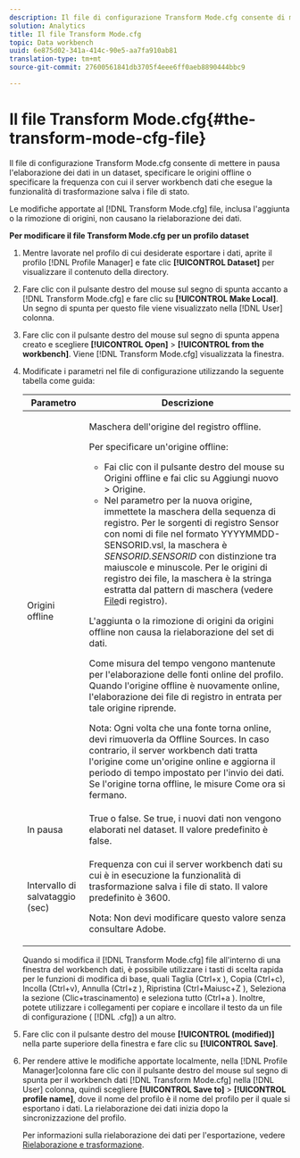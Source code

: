 ```yaml
---
description: Il file di configurazione Transform Mode.cfg consente di mettere in pausa l'elaborazione dei dati in un dataset, specificare le origini offline o specificare la frequenza con cui il server workbench dati che esegue la funzionalità di trasformazione salva i file di stato.
solution: Analytics
title: Il file Transform Mode.cfg
topic: Data workbench
uuid: 6e875d02-341a-414c-90e5-aa7fa910ab81
translation-type: tm+mt
source-git-commit: 27600561841db3705f4eee6ff0aeb8890444bbc9

---
```



# Il file Transform Mode.cfg{#the-transform-mode-cfg-file}

Il file di configurazione Transform Mode.cfg consente di mettere in pausa l&#39;elaborazione dei dati in un dataset, specificare le origini offline o specificare la frequenza con cui il server workbench dati che esegue la funzionalità di trasformazione salva i file di stato.

Le modifiche apportate al [!DNL Transform Mode.cfg] file, inclusa l&#39;aggiunta o la rimozione di origini, non causano la rielaborazione dei dati.

**Per modificare il file Transform Mode.cfg per un profilo dataset**

1. Mentre lavorate nel profilo di cui desiderate esportare i dati, aprite il profilo [!DNL Profile Manager] e fate clic **[!UICONTROL Dataset]** per visualizzare il contenuto della directory.
1. Fare clic con il pulsante destro del mouse sul segno di spunta accanto a [!DNL Transform Mode.cfg] e fare clic su **[!UICONTROL Make Local]**. Un segno di spunta per questo file viene visualizzato nella [!DNL User] colonna.
1. Fare clic con il pulsante destro del mouse sul segno di spunta appena creato e scegliere **[!UICONTROL Open]** > **[!UICONTROL from the workbench]**. Viene [!DNL Transform Mode.cfg] visualizzata la finestra.
1. Modificate i parametri nel file di configurazione utilizzando la seguente tabella come guida:

   <table id="table_9FC00BD54FD8439DA17AEF61AC2ACD50"> 
    <thead> 
    <tr> 
    <th colname="col1" class="entry"> Parametro </th> 
    <th colname="col2" class="entry"> Descrizione </th> 
    </tr> 
    </thead>
    <tbody> 
    <tr> 
    <td colname="col1"> Origini offline </td> 
    <td colname="col2"> <p>Maschera dell'origine del registro offline. </p> <p> Per specificare un'origine offline: </p> 
    <ul id="ul_B93F945A697C4882ADE420438712B0B0"> 
     <li id="li_617C04FE9F1C4E998394F224CFEA21F3"> Fai clic con il pulsante destro del mouse su <span class="uicontrol"> Origini</span> offline e fai clic su <span class="uicontrol"> Aggiungi nuovo</span> &gt; <span class="uicontrol"> Origine</span>. </li> 
    <li id="li_B263A294D1F14D62BBAA5DBF3B388C38"> Nel parametro per la nuova origine, immettete la maschera della sequenza di registro. Per le sorgenti di registro Sensor con nomi di file nel formato <span class="filepath"> YYYYMMDD-SENSORID.vsl</span>, la maschera è <i>SENSORID.SENSORID</i> con distinzione tra maiuscole e minuscole. Per le origini di registro dei file, la maschera è la stringa estratta dal pattern <span class="wintitle"> di</span> maschera (vedere <a href="../../../../home/c-dataset-const-proc/c-log-proc-config-file/c-log-sources.md#concept-3d4fb817c057447d90f166b1183b461e"> File</a>di registro). </li> 
    </ul> <p> L'aggiunta o la rimozione di origini da origini <span class="wintitle"></span> offline non causa la rielaborazione del set di dati. </p> <p> Come misura del tempo vengono mantenute per l'elaborazione delle fonti online del profilo. Quando l'origine offline è nuovamente online, l'elaborazione dei file di registro in entrata per tale origine riprende. </p> <p> <p>Nota: Ogni volta che una fonte torna online, devi rimuoverla da <span class="wintitle"> Offline Sources</span>. In caso contrario, il server workbench dati tratta l'origine come un'origine online e aggiorna il periodo di tempo impostato per l'invio dei dati. Se l'origine torna offline, le misure Come ora si fermano. </p> </p> </td> 
    </tr> 
    <tr> 
    <td colname="col1"> In pausa </td> 
    <td colname="col2"> True o false. Se true, i nuovi dati non vengono elaborati nel dataset. Il valore predefinito è false. </td> 
    </tr> 
    <tr> 
    <td colname="col1"> Intervallo di salvataggio (sec) </td> 
    <td colname="col2"> <p>Frequenza con cui il server workbench dati su cui è in esecuzione la funzionalità di trasformazione salva i file di stato. Il valore predefinito è 3600. </p> <p> <p>Nota:  Non devi modificare questo valore senza consultare Adobe. </p> </p> </td> 
    </tr> 
    </tbody> 
   </table>

   Quando si modifica il [!DNL Transform Mode.cfg] file all&#39;interno di una finestra del workbench dati, è possibile utilizzare i tasti di scelta rapida per le funzioni di modifica di base, quali Taglia (Ctrl+x ), Copia (Ctrl+c), Incolla (Ctrl+v), Annulla (Ctrl+z ), Ripristina (Ctrl+Maiusc+Z ), Seleziona la sezione (Clic+trascinamento) e seleziona tutto (Ctrl+a ). Inoltre, potete utilizzare i collegamenti per copiare e incollare il testo da un file di configurazione ( [!DNL .cfg]) a un altro.

1. Fare clic con il pulsante destro del mouse **[!UICONTROL (modified)]** nella parte superiore della finestra e fare clic su **[!UICONTROL Save]**.
1. Per rendere attive le modifiche apportate localmente, nella [!DNL Profile Manager]colonna fare clic con il pulsante destro del mouse sul segno di spunta per il workbench dati [!DNL Transform Mode.cfg] nella [!DNL User] colonna, quindi scegliere **[!UICONTROL Save to]** > **[!UICONTROL profile name]**, dove il nome del profilo è il nome del profilo per il quale si esportano i dati. La rielaborazione dei dati inizia dopo la sincronizzazione del profilo.

   Per informazioni sulla rielaborazione dei dati per l&#39;esportazione, vedere [Rielaborazione e trasformazione](../../../../home/c-dataset-const-proc/c-reproc-retrans/c-unst-reproc-retrans.md).
